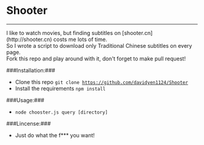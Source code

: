 Shooter
====
<hr>
I like to watch movies, but finding subtitles on [shooter.cn](http://shooter.cn) costs me lots of time.<br />
So I wrote a script to download only Traditional Chinese subtitles on every page.<br />
Fork this repo and play around with it, don't forget to make pull request!

###Installation:###

* Clone this repo <code>git clone https://github.com/davidyen1124/Shooter</code>
* Install the requirements <code>npm install</code>

###Usage:###
* <code>node chooster.js query [directory]</code>

###Lincense:###
* Just do what the f*** you want!
